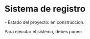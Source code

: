 <h1> Sistema de registro </h1>
- Estado del proyecto: en construccion.

Para ejecutar el sistema, debes poner: 

